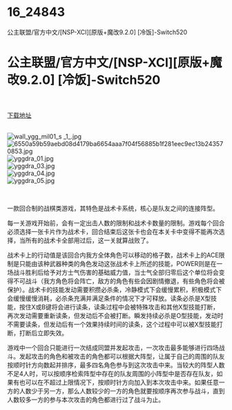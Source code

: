 # 16_24843
公主联盟/官方中文/[NSP-XCI][原版+魔改9.2.0] [冷饭]-Switch520
# 公主联盟/官方中文/[NSP-XCI][原版+魔改9.2.0] [冷饭]-Switch520
 <br/></br>
[下载地址](https://www.switch520.cc/article/24843 "下载地址")
<br/></br>

<p><img title="wall_ygg_mil01_s _1_.jpg" src="https://www.switch520.cc/muke_img/2021_11_23_950262da1d7cd.jpg" alt="wall_ygg_mil01_s _1_.jpg"><br>
<img title="6550a59b59aebd08d4179ba6654aaa7f04f56885b1f281eec9ec13b243570853.jpg" src="https://www.switch520.cc/muke_img/2021_11_23_d52593b74c1c3.jpg" alt="6550a59b59aebd08d4179ba6654aaa7f04f56885b1f281eec9ec13b243570853.jpg"><br>
<img title="yggdra_01.jpg" src="https://www.switch520.cc/muke_img/2021_11_23_49bf7746d4e29.jpg" alt="yggdra_01.jpg"><br>
<img title="yggdra_03.jpg" src="https://www.switch520.cc/muke_img/2021_11_23_8f184e7b4206c.jpg" alt="yggdra_03.jpg"><br>
<img title="yggdra_04.jpg" src="https://www.switch520.cc/muke_img/2021_11_23_fa66bbd524d94.jpg" alt="yggdra_04.jpg"><br>
<img title="yggdra_05.jpg" src="https://www.switch520.cc/muke_img/2021_11_23_3ace15b24465d.jpg" alt="yggdra_05.jpg"></p>
<p>&nbsp;</p>
<p>一款回合制的战棋类游戏，其特色是战术卡系统，核心是队友之间的连接阵型。</p>
<p>每一关游戏开始前，会有一定出击人数的限制和战术卡数量的限制。游戏每个回合必须选择一张卡片作为战术卡，回合结束后这张卡也会在本关卡中变得不能再次选择，当所有的战术卡全部用过后，这一关就算战败了。</p>
<p>战术卡上的行动值是该回合内我方全体角色可以移动的格子数，战术卡上的ACE限制是只能由该种武器种类的角色发动这张战术卡上所述的技能，POWER则是在一场战斗胜利后给予对方士气伤害的基础威力值，当士气全部归零后这个单位将会变得不可战斗（我方角色将会阵亡，敌方的角色有些会因剧情撤退，有些角色将会被保护）。战术卡的技能发动需要积攒必杀条，冷静模式下会缓慢累积，积极模式下会缓慢缓慢消耗，必杀条充满并满足条件的情况下才可释放。读条必杀是X型技能，按住X或B键将会进行读条，读条过程中会被特殊攻击和其他X型技能打断，再次发动需要重新读条，但发动后不会被打断。瞬发持续必杀是O型技能，发动时不需要读条，但发动后有一个效果持续时间的读条，这个过程中可以被X型技能打断，打断后立即失效。</p>
<p>游戏中一个回合只能进行一次结成同盟并发起攻击，一次攻击最多能够进行四场战斗。发起攻击的角色和被攻击的角色都可以根据大阵型，让属于自己的周围的队友按顺时针方向数起并排序，最多四名角色参与到这次攻击中来。当较大的阵型人数不足4人时，可以按顺序检索阵型中存在的队友周围的小阵型中是否存在队友，如果有也可以在不超过上限情况下，按顺时针方向加入到本次攻击中来。如果任意一方的人数少于另一方，那么人数较少的一方的角色就要按顺序再次参与战斗，直到人数较多一方的参与本次攻击的角色都进行过了战斗为止。</p>



